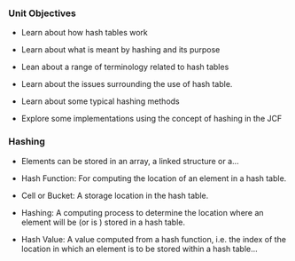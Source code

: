 ### Unit Objectives

- Learn about how hash tables work

- Learn about what is meant by hashing and its purpose

- Lean about a range of terminology related to hash tables

- Learn about the issues surrounding the use of hash table.

- Learn about some typical hashing methods

- Explore some implementations using the concept of hashing in the JCF

### Hashing

- Elements can be stored in an array, a linked structure or a...

- Hash Function: For computing the location of an element in a hash table.

 - Cell or Bucket: A storage location in the hash table.

- Hashing: A computing process to determine the location where an element will be (or is ) stored in a hash table.

- Hash Value: A value computed from a hash function, i.e. the index of the location in which an element is to be stored within a hash table...